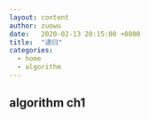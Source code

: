 ```yaml
---
layout: content
author: zuowu
date:   2020-02-13 20:15:00 +0800
title:  "递归"
categories: 
  - home
  - algorithm 
---
```


## algorithm ch1

